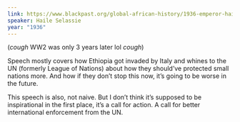 ```yaml
---
link: https://www.blackpast.org/global-african-history/1936-emperor-haile-selassie-ethiopia-appeal-league-nations/
speaker: Haile Selassie
year: "1936"
---
```


(*cough* WW2 was only 3 years later lol *cough*)

Speech mostly covers how Ethiopia got invaded by Italy and whines to the UN (formerly League of Nations) about how they should’ve protected small nations more. And how if they don’t stop this now, it’s going to be worse in the future.

This speech is also, not naive. But I don’t think it’s supposed to be inspirational in the first place, it’s a call for action. A call for better international enforcement from the UN.
